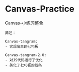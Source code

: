 # Canvas-Practice
Canvas-小练习整合


```
简述：

Canvas-tangram:
- 实现简单的七巧板

Canvas-tangram-2.0:
- 对JS代码进行了优化
- 美化了七巧板的线条
```
